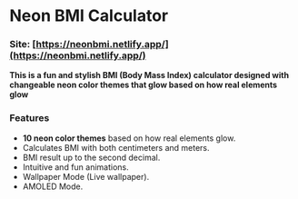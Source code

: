 # Neon BMI Calculator
### Site: [https://neonbmi.netlify.app/](https://neonbmi.netlify.app/)

**This is a fun and stylish BMI (Body Mass Index) calculator designed with changeable neon color themes that glow based on how real elements glow**

### Features
- **10 neon color themes** based on how real elements glow.
- Calculates BMI with both centimeters and meters.
- BMI result up to the second decimal.
- Intuitive and fun animations.
- Wallpaper Mode (Live wallpaper).
- AMOLED Mode.